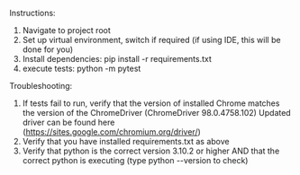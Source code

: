 Instructions:
1. Navigate to project root
2. Set up virtual environment, switch if required (if using IDE, this will be done for you)
3. Install dependencies: pip install -r requirements.txt
4. execute tests: python -m pytest

Troubleshooting:
1. If tests fail to run, verify that the version of installed Chrome matches the version of the ChromeDriver (ChromeDriver 98.0.4758.102)  Updated driver can be found here (https://sites.google.com/chromium.org/driver/)
2. Verify that you have installed requirements.txt as above
3. Verify that python is the correct version 3.10.2 or higher AND that the correct python is executing (type python --version to check)


